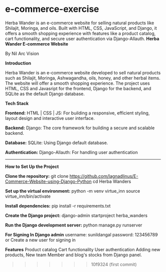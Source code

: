 # e-commerce-exercise
Herba Wander is an e-commerce website for selling natural products like Shilajit, Moringa, and oils. Built with HTML, CSS, JavaScript, and Django, it offers a smooth shopping experience with features like a product catalog, cart functionality, and secure user authentication via Django-Allauth.
**Herba Wander E-commerce Website**

By Nil Arc Vision

**Introduction**

Herba Wander is an e-commerce website developed to sell natural products such as Shilajit, Moringa, Ashwagandha, oils, honey, and other herbal items. The website will offer a smooth shopping experience. The project uses HTML, CSS and Javasript for the frontend, Django for the backend, and SQLite as the default Django database.

**Tech Stack**

**Frontend:**
HTML | CSS | JS: For building a responsive, efficient styling, layout design and interactive user interface.

**Backend:**
Django: The core framework for building a secure and scalable backend.

**Database:**
SQLite: Using Django default database.

**Authentication:**
Django-Allauth: For handling user authentication


------------------------------------------------------------

**How to Set Up the Project**

**Clone the repository:**
git clone https://github.com/lagnadlinus/E-Commerce-Website-using-Django-Python
cd Herba Wanders

**Set up the virtual environment:**
python -m venv virtue_inn
source virtue_inn/bin/activate

**Install dependencies:**
pip install -r requirements.txt

**Create the Django project:**
django-admin startproject herba_wanders

**Run the Django development server:**
python manage.py runserver

**For Signing In Django admin**
username: sunildangal 
password: 123456789
or Create a new user for signing in 

**Features**
Product catalog
Cart functionality
User authentication
Adding new products, New team Member and blog's stocks from Django panel. 


>>>>>>> 10f9324 (first commit)
